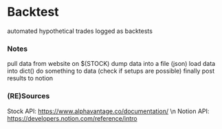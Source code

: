 # Backtest
automated hypothetical trades logged as backtests


### Notes
pull data from website on $(STOCK)
dump data into a file (json)
load data into dict()
do something to data (check if setups are possible)
finally post results to notion

### (RE)Sources
Stock API: https://www.alphavantage.co/documentation/ \n
Notion API: https://developers.notion.com/reference/intro
